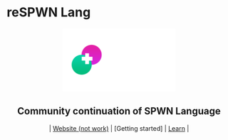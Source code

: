 # reSPWN Lang
<div align="center">
  <picture>
    <source media="(prefers-color-scheme: dark)" srcset="https://github.com/SynthouS/reSPWN/blob/main/img/respwn%20(1).png?raw=true">
    <source media="(prefers-color-scheme: light)" srcset="https://github.com/SynthouS/reSPWN/blob/main/img/respwn1.png?raw=true">
    <img alt="The reSPWN language"
         src="https://github.com/SynthouS/reSPWN/blob/main/img/respwn%20(1).png?raw=true"
         width="50%">
  </picture>

<h2>Community continuation of SPWN Language</h2>

| [Website (not work)](https://synthous.github.com/respwn) | [Getting started] | [Learn](https://synthous.github.com/respwn/learn) |
</div>
